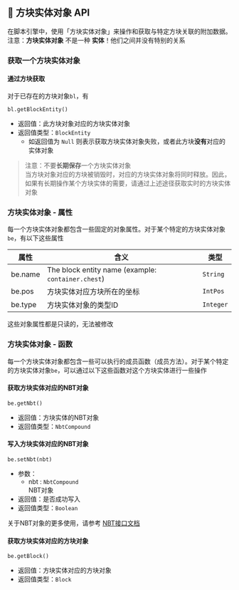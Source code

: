 ## 📮 方块实体对象 API

在脚本引擎中，使用「方块实体对象」来操作和获取与特定方块关联的附加数据。  
注意：**方块实体对象** 不是一种 **实体**！他们之间并没有特别的关系

### 获取一个方块实体对象

#### 通过方块获取

对于已存在的方块对象`bl`，有

`bl.getBlockEntity()` 

- 返回值：此方块对象对应的方块实体对象 
- 返回值类型：`BlockEntity`
  - 如返回值为 `Null` 则表示获取方块实体对象失败，或者此方块**没有**对应的实体对象

> 注意：不要**长期保存**一个方块实体对象  
> 当方块对象对应的方块被销毁时，对应的方块实体对象将同时释放。因此，如果有长期操作某个方块实体的需要，请通过上述途径获取实时的方块实体对象

### 方块实体对象 - 属性

每一个方块实体对象都包含一些固定的对象属性。对于某个特定的方块实体对象`be`，有以下这些属性

| 属性    | 含义                       | 类型      |
| ------- | -------------------------- | --------- |
| be.name  | The block entity name (example: `container.chest`) | `String`  |
| be.pos  | 方块实体对应方块所在的坐标 | `IntPos`  |
| be.type | 方块实体对象的类型ID       | `Integer` |

这些对象属性都是只读的，无法被修改

### 方块实体对象 - 函数

每一个方块实体对象都包含一些可以执行的成员函数（成员方法）。对于某个特定的方块实体对象`be`，可以通过以下这些函数对这个方块实体进行一些操作

#### 获取方块实体对应的NBT对象

`be.getNbt()`

- 返回值：方块实体的NBT对象
- 返回值类型：`NbtCompound`

#### 写入方块实体对应的NBT对象

`be.setNbt(nbt)`

- 参数：
  - nbt : `NbtCompound`  
    NBT对象
- 返回值：是否成功写入
- 返回值类型：`Boolean`

关于NBT对象的更多使用，请参考 [NBT接口文档](../NbtAPI/NBT)

#### 获取方块实体对应的方块对象

`be.getBlock()`

- 返回值：方块实体对应的方块对象
- 返回值类型：`Block`
